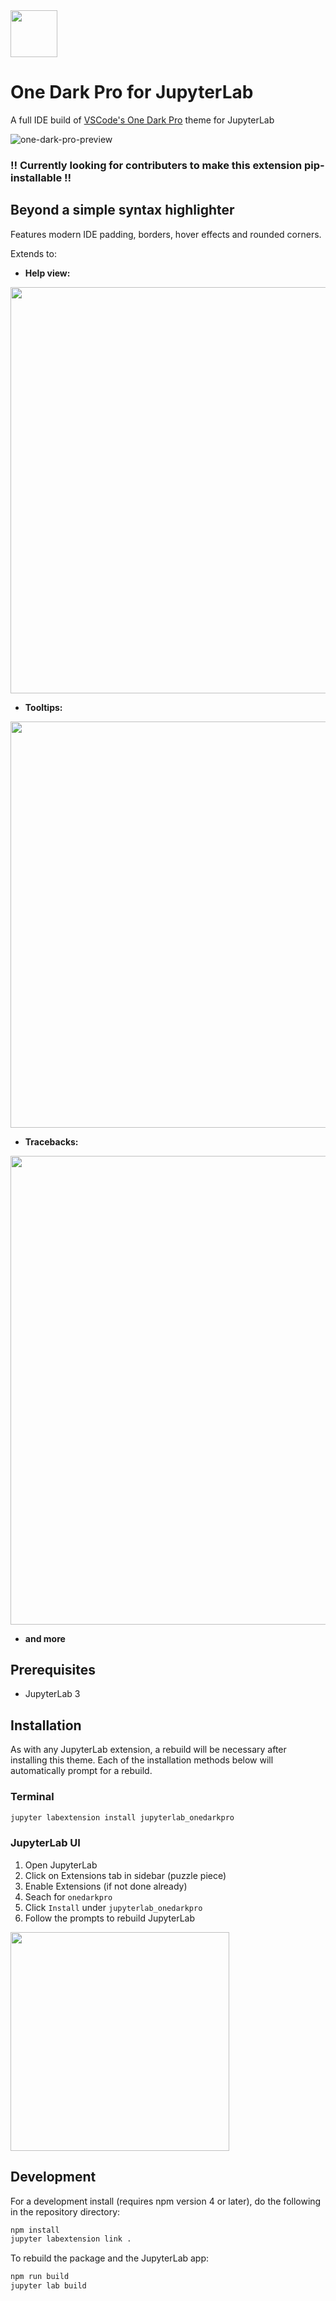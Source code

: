 <span>
    <img src='assets/img/icon-one-dark-pro.png' width='75px'>
    <h1>One Dark Pro for JupyterLab</h1>
</span>

A full IDE build of [VSCode's One Dark Pro](https://marketplace.visualstudio.com/items?itemName=zhuangtongfa.Material-theme) theme for JupyterLab

![one-dark-pro-preview](assets/img/jlab-one-dark-pro.png)

### ‼ Currently looking for contributers to make this extension pip-installable ‼

## Beyond a simple syntax highlighter

Features modern IDE padding, borders, hover effects and rounded corners.

Extends to:

- **Help view:**

<img src='assets/img/help-view.png' width='650px'>

- **Tooltips:**

<img src='assets/img/tooltips.png' width='650px'>

- **Tracebacks:**

<img src='assets/img/traceback.png' width='750px'>

- **and more**

## Prerequisites

* JupyterLab 3

## Installation

As with any JupyterLab extension, a rebuild will be necessary after installing this theme. Each of the installation methods below will automatically prompt for a rebuild.

### Terminal

```bash
jupyter labextension install jupyterlab_onedarkpro
```

### JupyterLab UI

1. Open JupyterLab
2. Click on Extensions tab in sidebar (puzzle piece)
3. Enable Extensions (if not done already)
4. Seach for `onedarkpro`
5. Click `Install` under `jupyterlab_onedarkpro`
6. Follow the prompts to rebuild JupyterLab

<img src='assets/img/install.png' width='350px'>

## Development

For a development install (requires npm version 4 or later), do the following in the repository directory:

```bash
npm install
jupyter labextension link .
```

To rebuild the package and the JupyterLab app:

```bash
npm run build
jupyter lab build
```
